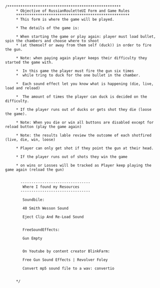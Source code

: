 	/****************************************************
         * Objective of RussianRouletteUI Form and Game Rules 
         ****************************************************
         * This form is where the game will be played. 
          
         * The details of the game is:
         
         * When starting the game or play again: player must load bullet, spin the chambers and choose where to shoot 
         * (at themself or away from them self (duck)) in order to fire the gun.
         
         * Note: when paying again player keeps their difficulty they started the game with.
         
         *  In this game the player must fire the gun six times
         *  while tring to duck for the one bullet in the chamber.
         
         *  Each sound effect let you know what is happening (die, live, load and reload)
         
         *  The amount of times the player can duck is decided on the difficulty.
         
         * If the player runs out of ducks or gets shot they die (loose the game).
         
         * Note: When you die or win all buttons are disabled except for reload button (play the game again)
         
         * Note: the results lable review the outcome of each shotfired (live, die, win, loose)
         
         * Player can only get shot if they point the gun at their head.
         
         * If the player runs out of shots they win the game
         
         * on wins or Losses will be tracked as Player keep playing the game again (reload the gun) 
         
         
           --------------------------------
            Where I found my Resources 
           --------------------------------

            Soundbile:

            40 Smith Wesson Sound

            Eject Clip And Re-Load Sound
          

            FreeSoundEffects:
            
            Gun Empty


            On Youtube by content creator BlinkFarm:

            Free Gun Sound Effects | Revolver Foley

            Convert mp5 sound file to a wav: convertio

         
         */
